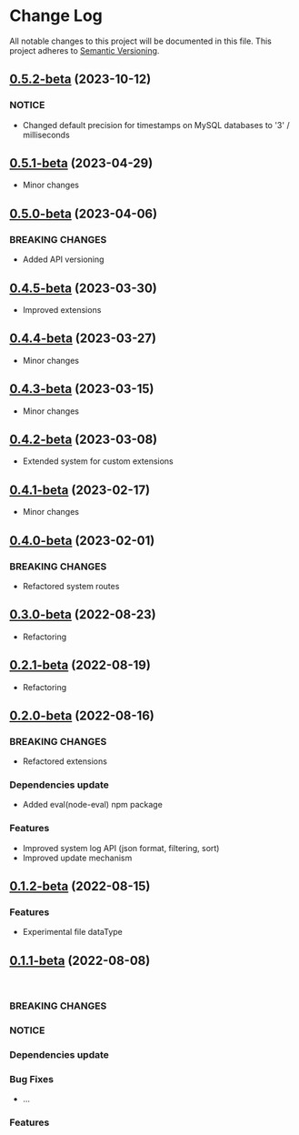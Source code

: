 # Change Log

All notable changes to this project will be documented in this file.
This project adheres to [Semantic Versioning](http://semver.org/).


## [0.5.2-beta](https://github.com/pb-it/wing-cms-api/0.5.2-beta) (2023-10-12)

### NOTICE

* Changed default precision for timestamps on MySQL databases to '3' / milliseconds


## [0.5.1-beta](https://github.com/pb-it/wing-cms-api/0.5.1-beta) (2023-04-29)

* Minor changes


## [0.5.0-beta](https://github.com/pb-it/wing-cms-api/0.5.0-beta) (2023-04-06)

### BREAKING CHANGES

* Added API versioning


## [0.4.5-beta](https://github.com/pb-it/wing-cms-api/0.4.5-beta) (2023-03-30)

* Improved extensions


## [0.4.4-beta](https://github.com/pb-it/wing-cms-api/0.4.4-beta) (2023-03-27)

* Minor changes


## [0.4.3-beta](https://github.com/pb-it/wing-cms-api/0.4.3-beta) (2023-03-15)

* Minor changes


## [0.4.2-beta](https://github.com/pb-it/wing-cms-api/0.4.2-beta) (2023-03-08)

* Extended system for custom extensions


## [0.4.1-beta](https://github.com/pb-it/wing-cms-api/0.4.1-beta) (2023-02-17)

* Minor changes


## [0.4.0-beta](https://github.com/pb-it/wing-cms-api/0.4.0-beta) (2023-02-01)

### BREAKING CHANGES

* Refactored system routes


## [0.3.0-beta](https://github.com/pb-it/wing-cms-api/0.3.0-beta) (2022-08-23)

* Refactoring


## [0.2.1-beta](https://github.com/pb-it/wing-cms-api/0.2.1-beta) (2022-08-19)

* Refactoring


## [0.2.0-beta](https://github.com/pb-it/wing-cms-api/0.2.0-beta) (2022-08-16)


### BREAKING CHANGES

* Refactored extensions


### Dependencies update

* Added eval(node-eval) npm package


### Features

* Improved system log API (json format, filtering, sort)
* Improved update mechanism


## [0.1.2-beta](https://github.com/pb-it/wing-cms-api/0.1.2-beta) (2022-08-15)


### Features

* Experimental file dataType


## [0.1.1-beta](https://github.com/pb-it/wing-cms-api/0.1.1-beta) (2022-08-08)

&nbsp;
&nbsp;
&nbsp;
&nbsp;


### BREAKING CHANGES


### NOTICE


### Dependencies update


### Bug Fixes

* ...


### Features